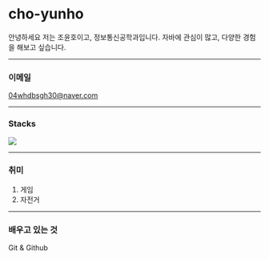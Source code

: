 # cho-yunho
안녕하세요 저는 조윤호이고, 정보통신공학과입니다. 자바에 관심이 많고, 다양한 경험을 해보고 싶습니다.
**************
### 이메일
04whdbsgh30@naver.com
**************
### Stacks
![](https://img.shields.io/badge/Java-ED8B00?style=for-the-badge&logo=openjdk&logoColor=white)
**************
### 취미
1. 게임
2. 자전거
**************
### 배우고 있는 것
Git & Github
